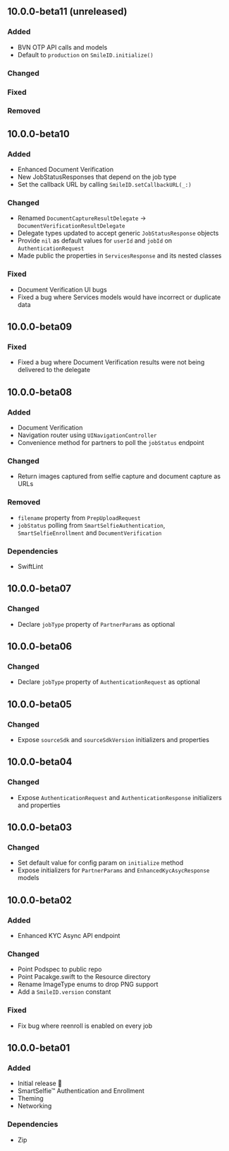 ## 10.0.0-beta11 (unreleased)

### Added
- BVN OTP API calls and models
- Default to `production` on `SmileID.initialize()`

### Changed

### Fixed

### Removed

## 10.0.0-beta10

### Added
- Enhanced Document Verification
- New JobStatusResponses that depend on the job type
- Set the callback URL by calling `SmileID.setCallbackURL(_:)`

### Changed
- Renamed `DocumentCaptureResultDelegate` -> `DocumentVerificationResultDelegate`
- Delegate types updated to accept generic `JobStatusResponse` objects
- Provide `nil` as default values for `userId` and `jobId` on `AuthenticationRequest`
- Made public the properties in `ServicesResponse` and its nested classes

### Fixed
- Document Verification UI bugs
- Fixed a bug where Services models would have incorrect or duplicate data

## 10.0.0-beta09

### Fixed
- Fixed a bug where Document Verification results were not being delivered to the delegate

## 10.0.0-beta08

### Added
- Document Verification
- Navigation router using `UINavigationController`
- Convenience method for partners to poll the `jobStatus` endpoint

### Changed
- Return images captured from selfie capture and document capture as URLs

### Removed
- `filename` property from `PrepUploadRequest`
- `jobStatus` polling from `SmartSelfieAuthentication`, `SmartSelfieEnrollment` and `DocumentVerification`

### Dependencies
- SwiftLint

## 10.0.0-beta07

### Changed
- Declare `jobType` property of `PartnerParams` as optional

## 10.0.0-beta06

### Changed
- Declare `jobType` property of `AuthenticationRequest` as optional

## 10.0.0-beta05

### Changed
- Expose `sourceSdk` and `sourceSdkVersion` initializers and properties

## 10.0.0-beta04

### Changed
- Expose `AuthenticationRequest` and `AuthenticationResponse` initializers and properties

## 10.0.0-beta03

### Changed
- Set default value for config param on `initialize` method
- Expose initializers for `PartnerParams` and `EnhancedKycAsycResponse` models

## 10.0.0-beta02

### Added

- Enhanced KYC Async API endpoint

### Changed
- Point Podspec to public repo
- Point Pacakge.swift to the Resource directory
- Rename ImageType enums to drop PNG support
- Add a `SmileID.version` constant

### Fixed

- Fix bug where reenroll is enabled on every job

## 10.0.0-beta01

### Added
- Initial release 🎉
- SmartSelfie™ Authentication and Enrollment
- Theming
- Networking

### Dependencies
- Zip
